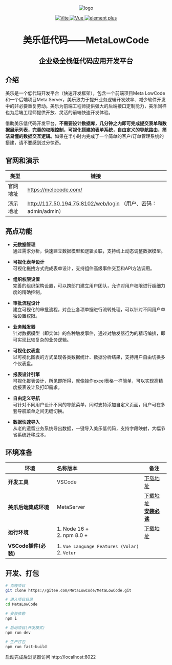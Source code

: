 
<div align="center">

![logo](https://melecode.com/assets/img/brand/mlc_logo.png)

<p align="center">
	<a href="https://vitejs.dev/" target="_blank">
		<img src="https://img.shields.io/badge/Vite-4.x-green" alt="Vite">
	</a>
	<a href="https://v3.vuejs.org/" target="_blank">
		<img src="https://img.shields.io/badge/Vue.js-3.x-green" alt="Vue">
	</a>
	<a href="https://element-plus.gitee.io/#/zh-CN/component/changelog" target="_blank">
		<img src="https://img.shields.io/badge/element--plus-latest-blue" alt="element plus">
	</a>
</p>

<h1>美乐低代码——MetaLowCode</h1>
<h2>企业级全栈低代码应用开发平台</h2>

</div>

## 介绍
美乐是一个低代码开发平台（快速开发框架），包含一个前端项目Meta LowCode和一个后端项目Meta Server，美乐致力于提升业务逻辑开发效率、减少软件开发中的非必要重复劳动。美乐为前端工程师提供强大的后端接口定制能力，美乐同样也为后端工程师提供开放、灵活的前端快速开发体验。

借助美乐低代码开发平台，<b>不需要设计数据库，几分钟之内即可完成提交表单和数据展示列表，完善的权限控制，可视化搭建的表单系统，自由定义的导航路由，简洁易懂的数据交互逻辑。</b>如果在半小时内完成了一个简单的客户/订单管理系统的搭建，请不要感到过分惊奇。

## 官网和演示

| 类型 | 链接                                                      |
| -------- |---------------------------------------------------------|
| 官网地址  | https://melecode.com/                                   |
| 演示地址  | http://117.50.194.75:8102/web/login （用户、密码：admin/admin） |


## 亮点功能

- **元数据管理**   
通过需求分析，快速建立数据模型和逻辑关联，支持线上动态调整数据模型。
	

- **可视化表单设计**   
可视化拖拽方式完成表单设计，支持组件高级事件交互和API方法调用。


- **组织权限设置**   
完善的组织架构设置，可以跨部门建立用户团队，允许对用户权限进行超细力度的精确控制。
	


- **审批流程设计**   
建立可视化的审批流程，对企业各项单据进行流转处理，可以针对不同用户单独设置权限。
	

- **业务触发器**   
针对数据模型（即实体）的各种触发事件，通过对触发器行为的精巧编排，即可实现比较复杂的业务逻辑。
	

- **可视化仪表盘**   
以可视化图表的方式呈现各类数据统计、数据分析结果，支持用户自由切换多个仪表盘。
	

- **报表设计引擎**   
可视化报表设计，所见即所得，就像操作excel表格一样简单，可以实现高精度报表设计及打印需求。
	

- **自由定义导航**   
可针对不同用户设计不同的导航菜单，同时支持添加自定义页面，用户可在多套导航菜单之间无缝切换。
	

- **数据快速导入**   
从老的遗留业务系统导出数据，一键导入美乐低代码，支持字段映射，大幅节省系统迁移成本。
	


## 环境准备

| 环境               | 名称版本                                                 | 备注                                                                                    |
|------------------|:-----------------------------------------------------|---------------------------------------------------------------------------------------|
| **开发工具**         | VSCode                                               | [下载地址](https://code.visualstudio.com/Download)                                        |
| **美乐后端集成环境**     | MetaServer                                           | [下载地址](https://melecode.com/#downloadModal)   <br/> [**安装必读**](https://melecode.com/) |
| **运行环境**         | 1. Node 16 +       <br/> 2. npm 8.0 +                | [下载地址](http://nodejs.cn/download)                                                     |
| **VSCode插件(必装)** | 1. `Vue Language Features (Volar) ` <br/> 2. `Vetur` |                                                                                       |



## 开发、打包
``` sh
# 克隆项目
git clone https://gitee.com/MetaLowCode/MetaLowCode.git

# 进入项目目录
cd MetaLowCode

# 安装依赖
npm i

# 启动项目(开发模式)
npm run dev

# 生产打包
npm run fast-build
```
启动完成后浏览器访问 http://localhost:8022
